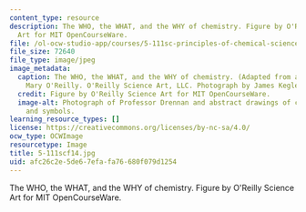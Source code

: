```yaml
---
content_type: resource
description: The WHO, the WHAT, and the WHY of chemistry. Figure by O'Reilly Science
  Art for MIT OpenCourseWare.
file: /ol-ocw-studio-app/courses/5-111sc-principles-of-chemical-science-fall-2014/afc26c2e5de67efafa76680f079d1254_5-111scf14.jpg
file_size: 72640
file_type: image/jpeg
image_metadata:
  caption: The WHO, the WHAT, and the WHY of chemistry. (Adapted from a figure by
    Mary O'Reilly. O'Reilly Science Art, LLC. Photograph by James Kegley.)
  credit: Figure by O'Reilly Science Art for MIT OpenCourseWare.
  image-alt: Photograph of Professor Drennan and abstract drawings of chemical formulas
    and symbols.
learning_resource_types: []
license: https://creativecommons.org/licenses/by-nc-sa/4.0/
ocw_type: OCWImage
resourcetype: Image
title: 5-111scf14.jpg
uid: afc26c2e-5de6-7efa-fa76-680f079d1254
---
```

The WHO, the WHAT, and the WHY of chemistry. Figure by O'Reilly Science Art for MIT OpenCourseWare.